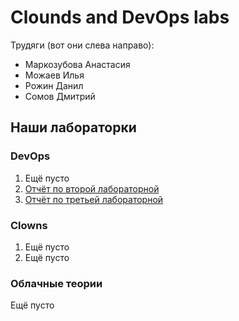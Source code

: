 # Clounds and DevOps labs
Трудяги (вот они слева направо):
* Маркозубова Анастасия
* Можаев Илья
* Рожин Данил
* Сомов Дмитрий
## Наши лабораторки
### DevOps
1. Ещё пусто
2. [Отчёт по второй лабораторной](DevOps%20-%20LAB%202/README.md)
3. [Отчёт по третьей лабораторной](DevOps%20-%20LAB%203/Readme.md)
### Clowns
1. Ещё пусто
2. Ещё пусто
### Облачные теории
Ещё пусто
